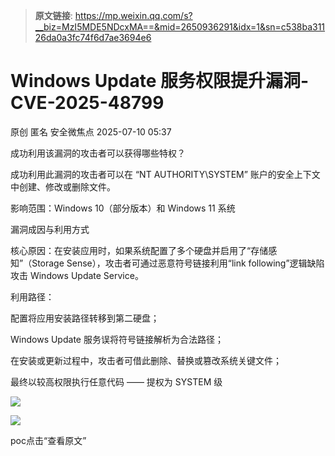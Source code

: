 > **原文链接**: https://mp.weixin.qq.com/s?__biz=MzI5MDE5NDcxMA==&mid=2650936291&idx=1&sn=c538ba31126da0a3fc74f6d7ae3694e6

#  Windows Update 服务权限提升漏洞-CVE-2025-48799  
原创 匿名  安全微焦点   2025-07-10 05:37  
  
成功利用该漏洞的攻击者可以获得哪些特权？  
  
成功利用此漏洞的攻击者可以在 “NT AUTHORITY\SYSTEM” 账户的安全上下文中创建、修改或删除文件。  
  
影响范围：Windows 10（部分版本）和 Windows 11 系统  
  
漏洞成因与利用方式  
  
核心原因：在安装应用时，如果系统配置了多个硬盘并启用了“存储感知”（Storage Sense），攻击者可通过恶意符号链接利用“link following”逻辑缺陷攻击 Windows Update Service。  
  
  
利用路径：  
  
配置将应用安装路径转移到第二硬盘；  
  
Windows Update 服务误将符号链接解析为合法路径；  
  
在安装或更新过程中，攻击者可借此删除、替换或篡改系统关键文件；  
  
最终以较高权限执行任意代码 —— 提权为 SYSTEM 级  
  
![](https://mmbiz.qpic.cn/sz_mmbiz_png/kOxLp8DkyykdeDJbImPbmEWOYqQ15ibodQpbuAaOswHHdI1YkSeibChMs0IUllcm95Xq2KLGI2qLLZicXcS1xxapg/640?wx_fmt=png&from=appmsg "")  
  
![](https://mmbiz.qpic.cn/sz_mmbiz_png/kOxLp8DkyykdeDJbImPbmEWOYqQ15ibod6gyEVrwD3fZpHOv3CAibYhwBKZPsV7q89bFhQN3eOOD1rvHE3wrrffA/640?wx_fmt=png&from=appmsg "")  
  
  
poc点击“查看原文”  
  
  
